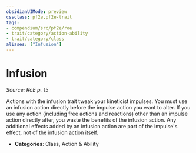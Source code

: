 ```yaml
---
obsidianUIMode: preview
cssclass: pf2e,pf2e-trait
tags:
- compendium/src/pf2e/roe
- trait/category/action-ability
- trait/category/class
aliases: ["Infusion"]
---
```

# Infusion  
*Source: RoE p. 15*  

Actions with the infusion trait tweak your kineticist impulses. You must use an infusion action directly before the impulse action you want to alter. If you use any action (including free actions and reactions) other than an impulse action directly after, you waste the benefits of the infusion action. Any additional effects added by an infusion action are part of the impulse's effect, not of the infusion action itself.

- **Categories**: Class, Action & Ability